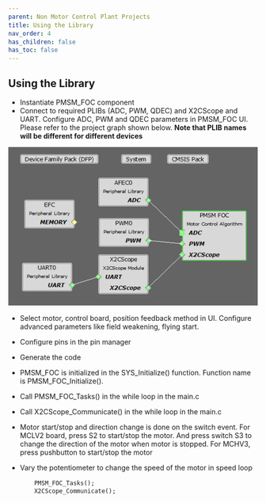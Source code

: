 ```yaml
---
parent: Non Motor Control Plant Projects		
title: Using the Library
nav_order: 4
has_children: false
has_toc: false
---
```


## Using the Library

-   Instantiate PMSM_FOC component
-   Connect to required PLIBs (ADC, PWM, QDEC) and X2CScope and UART. Configure ADC, PWM and QDEC parameters in PMSM_FOC UI. Please refer to the project graph shown below. **Note that PLIB names will be different for different devices**

![project graph](images/project_graph.jpg)

-   Select motor, control board, position feedback method in UI. Configure advanced parameters like field weakening, flying start. 
-   Configure pins in the pin manager
-   Generate the code
-   PMSM_FOC is initialized in the SYS_Initialize() function. Function name is PMSM_FOC_Initialize(). 
-   Call PMSM_FOC_Tasks() in the while loop in the main.c 
-   Call X2CScope_Communicate() in the while loop in the main.c
-   Motor start/stop and direction change is done on the switch event. For MCLV2 board, press S2 to start/stop the motor. And press switch S3 to change the direction of the motor when motor is stopped.  For MCHV3, press pushbutton to start/stop the motor
-   Vary the potentiometer to change the speed of the motor in speed loop


            PMSM_FOC_Tasks();
            X2CScope_Communicate();
